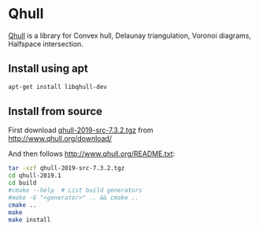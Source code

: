 # Qhull
[Qhull](https://github.com/qhull/qhull) is a library for Convex hull, Delaunay triangulation, Voronoi diagrams, Halfspace intersection.

## Install using apt
```sh
apt-get install libqhull-dev
```

## Install from source

First download [qhull-2019-src-7.3.2.tgz](http://www.qhull.org/download/qhull-2019-src-7.3.2.tgz) from http://www.qhull.org/download/

And then follows http://www.qhull.org/README.txt:

```sh
tar -xzf qhull-2019-src-7.3.2.tgz
cd qhull-2019.1
cd build
#cmake --help  # List build generators
#make -G "<generator>" .. && cmake ..  
cmake ..
make
make install
```
